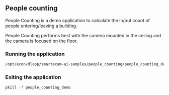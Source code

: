 ## People counting
People Counting is a demo application to calculate the in/out count of
people entering/leaving a building.

People Counting performs best with
the camera mounted in the ceiling and the camera is focused on the
floor.

### Running the application
```bash
/opt/econ/dlapp/smartecam-ai-samples/people_counting/people_counting_demo
```

### Exiting the application
```bash
pkill -f people_counting_demo
```
